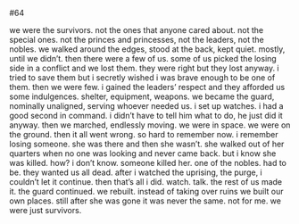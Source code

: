 #64

we were the survivors. not the ones that anyone cared about. not the special ones. not the princes and princesses, not the leaders, not the nobles. we walked around the edges, stood at the back, kept quiet. mostly, until we didn’t. then there were a few of us. some of us picked the losing side in a conflict and we lost them. they were right but they lost anyway. i tried to save them but i secretly wished i was brave enough to be one of them. then we were few. i gained the leaders’ respect and they afforded us some indulgences. shelter, equipment, weapons. we became the guard, nominally unaligned, serving whoever needed us. i set up watches. i had a good second in command. i didn’t have to tell him what to do, he just did it anyway. then we marched, endlessly moving. we were in space. we were on the ground. then it all went wrong. so hard to remember now. i remember losing someone. she was there and then she wasn’t. she walked out of her quarters when no one was looking and never came back. but i know she was killed. how? i don’t know. someone killed her. one of the nobles. had to be. they wanted us all dead. after i watched the uprising, the purge, i couldn’t let it continue. then that’s all i did. watch. talk. the rest of us made it. the guard continued. we rebuilt. instead of taking over ruins we built our own places. still after she was gone it was never the same. not for me. we were just survivors. 
